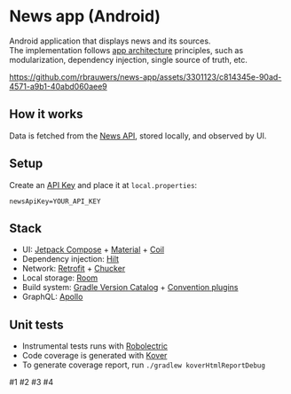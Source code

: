 # News app (Android)

Android application that displays news and its sources.<br>
The implementation follows [app architecture](https://developer.android.com/topic/architecture) principles, such as modularization, dependency injection, single source of truth, etc.<br><be>

https://github.com/rbrauwers/news-app/assets/3301123/c814345e-90ad-4571-a9b1-40abd060aee9

## How it works
Data is fetched from the [News API](https://newsapi.org/), stored locally, and observed by UI.

## Setup
Create an [API Key](https://newsapi.org/account) and place it at `local.properties`:
```
newsApiKey=YOUR_API_KEY
```

## Stack
- UI: [Jetpack Compose](https://developer.android.com/jetpack/compose) + [Material](https://m3.material.io/develop/android/jetpack-compose) + [Coil](https://coil-kt.github.io/coil/)
- Dependency injection: [Hilt](https://dagger.dev/hilt/)
- Network: [Retrofit](https://square.github.io/retrofit/) + [Chucker](https://github.com/ChuckerTeam/chucker)
- Local storage: [Room](https://developer.android.com/training/data-storage/room)
- Build system: [Gradle Version Catalog](https://docs.gradle.org/current/userguide/platforms.html) + [Convention plugins](https://docs.gradle.org/current/userguide/sharing_build_logic_between_subprojects.html)
- GraphQL: [Apollo](https://www.apollographql.com/developers/collection/graphql-for-android)

## Unit tests
- Instrumental tests runs with [Robolectric](https://robolectric.org/)
- Code coverage is generated with [Kover](https://github.com/Kotlin/kotlinx-kover)
- To generate coverage report, run `./gradlew koverHtmlReportDebug`

#1
#2
#3
#4